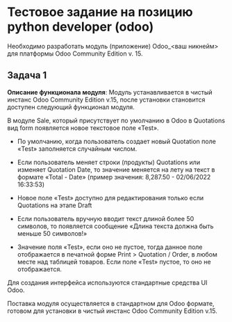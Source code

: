 # Тестовое задание на позицию python developer (odoo)

Необходимо разработать модуль (приложение) Odoo_<ваш никнейм> для платформы Odoo Community Edition v. 15.

## Задача 1

**Описание функционала модуля**: Модуль устанавливается в чистый инстанс Odoo Community Edition v.15, после установки становится доступен следующий функционал модуля.

В модуле Sale, который присутствует по умолчанию в Odoo в Quotations  вид form появляется новое текстовое поле «Test».

- По умолчанию, когда пользователь создает новый Quotation поле «Test» заполняется случайным числом.

- Если пользователь меняет строки (продукты) Quotations или изменяет Quotation Date, то значение меняется на лету на текст в формате «Total - Date» (пример значения: 8,287.50 - 02/06/2022 16:33:53)

- Новое поле «Test» доступно для редактирования только если  Quotations на этапе Draft

- Если пользователь вручную вводит текст длиной более 50 символов, то появляется сообщение «Длина текста должна быть меньше 50 символов!»

- Значение поля «Test», если оно не пустое, тогда данное поле отображается в печатной форме Print > Quotation / Order, в любом месте над таблицей товаров. Если поле «Test» пустое, то оно не отображается.

Для создания интерфейса используются стандартные средства UI Odoo.

Поставка модуля осуществляется в стандартном для Odoo формате, готовом для установки в чистый инстанс Odoo Community Edition v.15.
